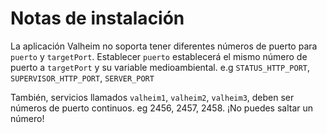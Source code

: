 # Notas de instalación

La aplicación Valheim no soporta tener diferentes números de puerto para `puerto` y `targetPort`. Establecer `puerto` establecerá el mismo número de puerto a `targetPort` y su variable medioambiental. e.g `STATUS_HTTP_PORT`, `SUPERVISOR_HTTP_PORT`, `SERVER_PORT`

También, servicios llamados `valheim1`, `valheim2`, `valheim3`, deben ser números de puerto continuos. eg 2456, 2457, 2458. ¡No puedes saltar un número!
